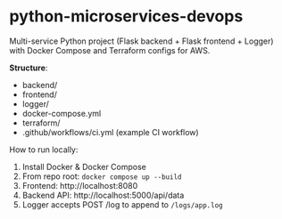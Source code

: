 # python-microservices-devops
Multi-service Python project (Flask backend + Flask frontend + Logger) with Docker Compose and Terraform configs for AWS.

**Structure**:
- backend/
- frontend/
- logger/
- docker-compose.yml
- terraform/
- .github/workflows/ci.yml (example CI workflow)

How to run locally:
1. Install Docker & Docker Compose
2. From repo root: `docker compose up --build`
3. Frontend: http://localhost:8080
4. Backend API: http://localhost:5000/api/data
5. Logger accepts POST /log to append to `/logs/app.log`
